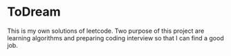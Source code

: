 # ToDream
This is my own solutions of leetcode.
Two purpose of this project are learning algorithms and preparing coding interview so that I can find a good job.
